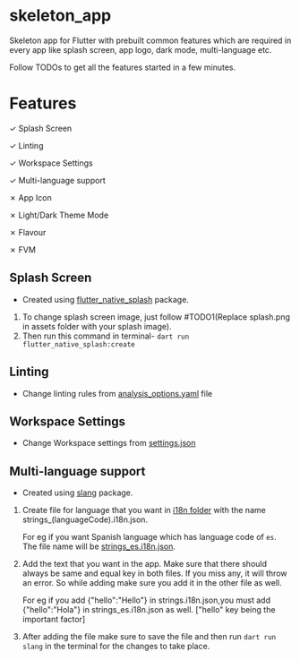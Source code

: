 # skeleton_app

Skeleton app for Flutter with prebuilt common features which are required in every app like splash screen, app logo, dark mode, multi-language etc.

Follow TODOs to get all the features started in a few minutes.

# Features

✓ Splash Screen

✓ Linting

✓ Workspace Settings

✓ Multi-language support

✗ App Icon

✗ Light/Dark Theme Mode

✗ Flavour

✗ FVM

## Splash Screen

- Created using [flutter_native_splash](https://pub.dev/packages/flutter_native_splash) package.

1. To change splash screen image, just follow #TODO1(Replace splash.png in assets folder with your splash image).
2. Then run this command in terminal- `dart run flutter_native_splash:create`

## Linting

- Change linting rules from [analysis_options.yaml](analysis_options.yaml) file

## Workspace Settings

- Change Workspace settings from [settings.json](.vscode/settings.json)

## Multi-language support

- Created using [slang](https://pub.dev/packages/slang) package.

1.  Create file for language that you want in [i18n folder](lib/i18n/) with the name strings\_(languageCode).i18n.json.

    For eg if you want Spanish language which has language code of `es`. The file name will be [strings_es.i18n.json](lib/i18n/strings.i18n.json).

2.  Add the text that you want in the app. Make sure that there should always be same and equal key in both files. If you miss any, it will throw an error. So while adding make sure you add it in the other file as well.

    For eg if you add {"hello":"Hello"} in strings.i18n.json,you must add {"hello":"Hola"} in strings_es.i18n.json as well. ["hello" key being the important factor]

3.  After adding the file make sure to save the file and then run `dart run slang` in the terminal for the changes to take place.
